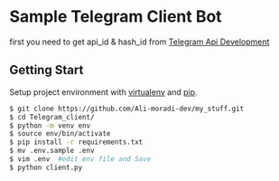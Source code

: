 # Sample Telegram Client Bot

first you need to get api_id & hash_id from [Telegram Api Development](https://my.telegram.org/apps)

## Getting Start

Setup project environment with [virtualenv](https://virtualenv.pypa.io) and [pip](https://pip.pypa.io).

```bash
$ git clone https://github.com/Ali-moradi-dev/my_stuff.git
$ cd Telegram_client/
$ python -m venv env
$ source env/bin/activate
$ pip install -r requirements.txt
$ mv .env.sample .env
$ vim .env  #edit env file and Save
$ python client.py
```
